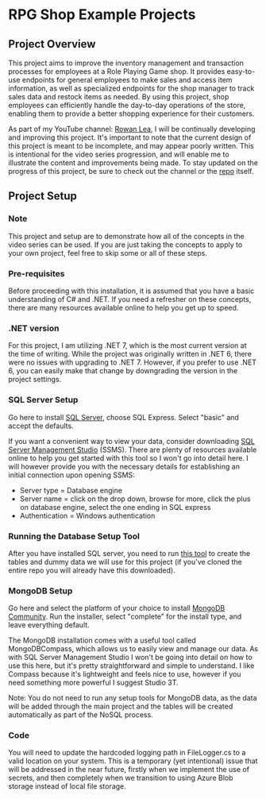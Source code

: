 # RPG Shop Example Projects

## Project Overview
This project aims to improve the inventory management and transaction processes for employees at a Role Playing Game shop. It provides easy-to-use endpoints for general employees to make sales and access item information, as well as specialized endpoints for the shop manager to track sales data and restock items as needed. By using this project, shop employees can efficiently handle the day-to-day operations of the store, enabling them to provide a better shopping experience for their customers.

As part of my YouTube channel: [Rowan Lea](https://www.youtube.com/@rowan-lea), I will be continually developing and improving this project. It's important to note that the current design of this project is meant to be incomplete, and may appear poorly written. This is intentional for the video series progression, and will enable me to illustrate the content and improvements being made. To stay updated on the progress of this project, be sure to check out the channel or the [repo](https://github.com/rowanlea/RPGModernisationSeries) itself.

## Project Setup
### Note
This project and setup are to demonstrate how all of the concepts in the video series can be used. If you are just taking the concepts to apply to your own project, feel free to skip some or all of these steps.

### Pre-requisites
Before proceeding with this installation, it is assumed that you have a basic understanding of C# and .NET. If you need a refresher on these concepts, there are many resources available online to help you get up to speed.

### .NET version
For this project, I am utilizing .NET 7, which is the most current version at the time of writing. While the project was originally written in .NET 6, there were no issues with upgrading to .NET 7. However, if you prefer to use .NET 6, you can easily make that change by downgrading the version in the project settings.

### SQL Server Setup
Go here to install [SQL Server](https://www.microsoft.com/en-gb/sql-server/sql-server-downloads), choose SQL Express. Select "basic" and accept the defaults.

If you want a convenient way to view your data, consider downloading [SQL Server Management Studio](https://learn.microsoft.com/en-us/sql/ssms/download-sql-server-management-studio-ssms?view=sql-server-ver16) (SSMS). There are plenty of resources available online to help you get started with this tool so I won't go into detail here. I will however provide you with the necessary details for establishing an initial connection upon opening SSMS:
- Server type = Database engine
- Server name = click on the drop down, browse for more, click the plus on database engine, select the one ending in SQL express
- Authentication = Windows authentication

### Running the Database Setup Tool
After you have installed SQL server, you need to run [this tool](https://github.com/rowanlea/RPGModernisationSeries/tree/main/Tools/DatabaseSetup) to create the tables and dummy data we will use for this project (if you've cloned the entire repo you will already have this downloaded).

### MongoDB Setup
Go here and select the platform of your choice to install [MongoDB Community](https://www.mongodb.com/try/download/community). Run the installer, select "complete" for the install type, and leave everything default.

The MongoDB installation comes with a useful tool called MongoDBCompass, which allows us to easily view and manage our data. As with SQL Server Management Studio I won't be going into detail on how to use this here, but it's pretty straightforward and simple to understand. I like Compass because it's lightweight and feels nice to use, however if you need something more powerful I suggest Studio 3T.

Note: You do not need to run any setup tools for MongoDB data, as the data will be added through the main project and the tables will be created automatically as part of the NoSQL process.

### Code
You will need to update the hardcoded logging path in FileLogger.cs to a valid location on your system. This is a temporary (yet intentional) issue that will be addressed in the near future, firstly when we implement the use of secrets, and then completely when we transition to using Azure Blob storage instead of local file storage.
